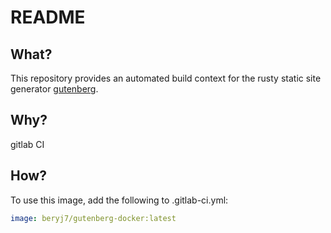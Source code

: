 # README

## What?

This repository provides an automated build context for the rusty static site
generator [gutenberg](https://github.com/Keats/gutenberg).


## Why?

gitlab CI

## How?

To use this image, add the following to .gitlab-ci.yml:

```yaml
image: beryj7/gutenberg-docker:latest
```


